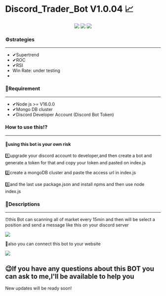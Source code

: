 # Discord_Trader_Bot V1.0.04 📈
<p align="center">
  <img src="https://img.shields.io/badge/Version-1.0.04-red"/>
  <img src="https://img.shields.io/badge/Node.js-43853D?style=for-the-badge&logo=node.js&logoColor=white"/>
  <img src='https://img.shields.io/badge/Discord-7289DA?style=for-the-badge&logo=discord&logoColor=white'/>
</p>
<h3>⚙strategies</h3><hr />
<ul>
  <li>✔Supertrend</li>
  <li>✔ROC</li>
  <li>✔RSI</li>
  <li>Win Rate: under testing<li>
</ul>
<h3>📗Requirement</h3><hr />
<ul>
  <li>✔Node js >= V16.0.0</li>
  <li>✔Mongo DB cluster</li>
  <li>✔Discord Developer Account (Discord Bot Token)</li>
</ul>
<h3>How to use this⁉</h3><hr />
<h4>🔴using this bot is your own risk</h4>
<p>1️⃣upgrade your discord account to developer,and then create a bot and generate a token for that and copy your token and pasted on index.js</p>
<p>2️⃣create a mongoDB cluster and paste the access url in index.js</p>
<p>3️⃣and the last use package.json and install npms and then use node index.js</p>
<h3>📜Descriptions</h3><hr />
<p>⏰this Bot can scanning all of market every 15min and then will be select a position and send a message like this on your discord server</p>
<img src='https://iili.io/VPNDVR.png'/>
<p>📌also you can connect this bot to your website</p>
<img src='https://iili.io/VPvwqx.png'/>
<h2>😉If you have any questions about this BOT you can ask to me,I'll be available to help you</h2>
<p>New updates will be ready soon!</p>
